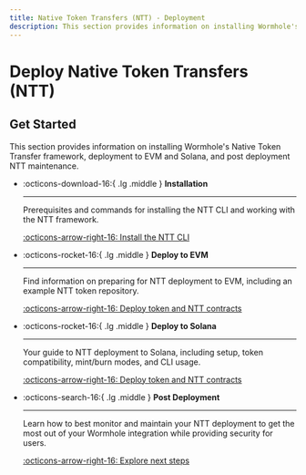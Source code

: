 ```yaml
---
title: Native Token Transfers (NTT) - Deployment
description: This section provides information on installing Wormhole's Native Token Transfer framework, deployment to EVM and Solana, and post deployment NTT maintenance.
---
```


# Deploy Native Token Transfers (NTT)

## Get Started

This section provides information on installing Wormhole's Native Token Transfer framework, deployment to EVM and Solana, and post deployment NTT maintenance.

<div class="grid cards" markdown>

-   :octicons-download-16:{ .lg .middle } **Installation**

    ---

    Prerequisites and commands for installing the NTT CLI and working with the NTT framework.

    [:octicons-arrow-right-16: Install the NTT CLI](/build/contract-integrations/native-token-transfers/deployment-process/ntt-installation/)

-   :octicons-rocket-16:{ .lg .middle } **Deploy to EVM**

    ---

    Find information on preparing for NTT deployment to EVM, including an example NTT token repository.

    [:octicons-arrow-right-16: Deploy token and NTT contracts](/build/contract-integrations/native-token-transfers/deployment-process/ntt-deploy-to-evm/)

-   :octicons-rocket-16:{ .lg .middle } **Deploy to Solana**

    ---

    Your guide to NTT deployment to Solana, including setup, token compatibility, mint/burn modes, and CLI usage.

    [:octicons-arrow-right-16: Deploy token and NTT contracts](/build/contract-integrations/native-token-transfers/deployment-process/ntt-deploy-to-solana/)

-   :octicons-search-16:{ .lg .middle } **Post Deployment**

    ---

    Learn how to best monitor and maintain your NTT deployment to get the most out of your Wormhole integration while providing security for users.

    [:octicons-arrow-right-16: Explore next steps](/build/contract-integrations/native-token-transfers/deployment-process/ntt-post-deployment/)

</div>
